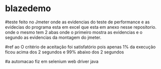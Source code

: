 # blazedemo

#teste feito no Jmeter onde as evidencias do teste de performance e as evidecias do programa esta em excel que esta em anexo nesse repositorio. onde o mesmo tem 2 abas onde o primeiro mostra as evidencias e o segundo as evidencias da montagem do jmeter.

#ref ao O critério de aceitação foi satisfatório pois apenas 1% da execução ficou acima dos 2 segundos e 99% abaixo dos 2 segundos

#a automacao fiz em selenium web driver java
